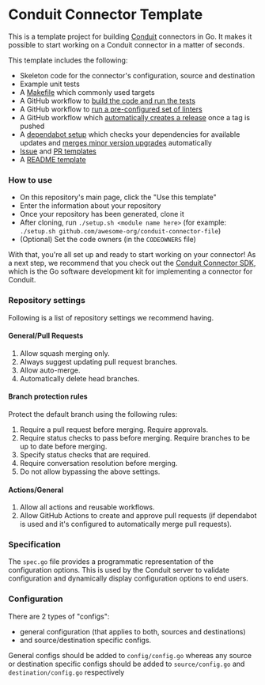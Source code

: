 # Conduit Connector Template
This is a template project for building [Conduit](https://conduit.io) connectors in Go. It makes it possible to
start working on a Conduit connector in a matter of seconds.

This template includes the following:
* Skeleton code for the connector's configuration, source and destination
* Example unit tests
* A [Makefile](/Makefile) which commonly used targets
* A GitHub workflow to [build the code and run the tests](/.github/workflows/build.yml)
* A GitHub workflow to [run a pre-configured set of linters](/.github/workflows/lint.yml)
* A GitHub workflow which [automatically creates a release](/.github/workflows/release.yml) once a tag is pushed
* A [dependabot setup](/.github/dependabot.yml) which checks your dependencies for available updates and 
[merges minor version upgrades](/.github/workflows/dependabot-auto-merge-go.yml) automatically
* [Issue](/.github/ISSUE_TEMPLATE) and [PR templates](/.github/pull_request_template.md)
* A [README template](/README_TEMPLATE.md)

### How to use
* On this repository's main page, click the "Use this template"
* Enter the information about your repository
* Once your repository has been generated, clone it
* After cloning, run `./setup.sh <module name here>` (for example: 
`./setup.sh github.com/awesome-org/conduit-connector-file`)
* (Optional) Set the code owners (in the `CODEOWNERS` file)

With that, you're all set up and ready to start working on your connector! As a next step, we recommend that you 
check out the [Conduit Connector SDK](https://github.com/ConduitIO/conduit-connector-sdk), which is the Go software 
development kit for implementing a connector for Conduit.


### Repository settings
Following is a list of repository settings we recommend having.

#### General/Pull Requests
1. Allow squash merging only.
2. Always suggest updating pull request branches.
3. Allow auto-merge.
4. Automatically delete head branches.

#### Branch protection rules
Protect the default branch using the following rules:
1. Require a pull request before merging. Require approvals.
2. Require status checks to pass before merging. Require branches to be up to date before merging.
3. Specify status checks that are required.
4. Require conversation resolution before merging.
5. Do not allow bypassing the above settings.

#### Actions/General
1. Allow all actions and reusable workflows.
2. Allow GitHub Actions to create and approve pull requests (if dependabot is used and it's configured to automatically
merge pull requests).

### Specification
The `spec.go` file provides a programmatic representation of the configuration options. This is used by the Conduit
server to validate configuration and dynamically display configuration options to end users.

### Configuration
There are 2 types of "configs":
* general configuration (that applies to both, sources and destinations)
* and source/destination specific configs.

General configs should be added to `config/config.go` whereas any source or destination specific configs should be added
to `source/config.go` and `destination/config.go` respectively
